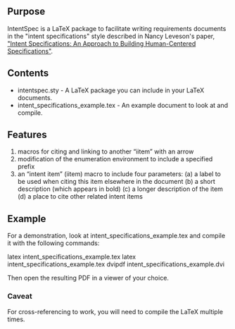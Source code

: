 
## Purpose

IntentSpec is a LaTeX package to facilitate writing requirements documents in the "intent specifications" style described in Nancy Leveson's paper, ["Intent Specifications: An Approach to Building Human-Centered Specifications"](http://sunnyday.mit.edu/16.355/levesonintent.pdf).

## Contents

 * intentspec.sty - A LaTeX package you can include in your LaTeX documents.
 * intent_specifications_example.tex - An example document to look at and compile.

## Features

1. macros for citing and linking to another “iitem” with an arrow
2. modification of the enumeration environment to include a specified prefix
3. an “intent item” (iitem) macro to include four parameters:
  (a) a label to be used when citing this item elsewhere in the document
  (b) a short description (which appears in bold)
  (c) a longer description of the item
  (d) a place to cite other related intent items

## Example

For a demonstration, look at intent_specifications_example.tex and compile it with the following commands:

latex intent_specifications_example.tex
latex intent_specifications_example.tex
dvipdf intent_specifications_example.dvi

Then open the resulting PDF in a viewer of your choice.

### Caveat

For cross-referencing to work, you will need to compile the LaTeX multiple times.
